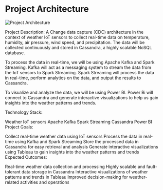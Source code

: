 
# Project Architecture


![Project Architecture](https://user-images.githubusercontent.com/69304233/218793766-60883e95-f696-46aa-9806-d7696ca8a4ef.png)




Project Description:
A Change data capture (CDC) architecture in the context of weather IoT sensors to collect real-time data on temperature, humidity, air pressure, wind speed, and precipitation. The data will be collected continuously and stored in Cassandra, a highly scalable NoSQL database.

To process the data in real-time, we will be using Apache Kafka and Spark Streaming. Kafka will act as a messaging system to stream the data from the IoT sensors to Spark Streaming. Spark Streaming will process the data in real-time, perform analytics on the data, and output the results to Cassandra.

To visualize and analyze the data, we will be using Power BI. Power Bi will connect to Cassandra and generate interactive visualizations to help us gain insights into the weather patterns and trends.

Technology Stack:

Weather IoT sensors
Apache Kafka
Spark Streaming
Cassandra
Power BI
Project Goals:

Collect real-time weather data using IoT sensors
Process the data in real-time using Kafka and Spark Streaming
Store the processed data in Cassandra for easy retrieval and analysis
Generate interactive visualizations using Tableau to gain insights into the weather patterns and trends
Expected Outcomes:

Real-time weather data collection and processing
Highly scalable and fault-tolerant data storage in Cassandra
Interactive visualizations of weather patterns and trends in Tableau
Improved decision-making for weather-related activities and operations
